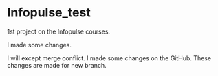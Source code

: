 # Infopulse_test
1st project on the Infopulse courses.

I made some changes.

I will except merge conflict. I made some changes on the GitHub.
These changes are made for new branch.
